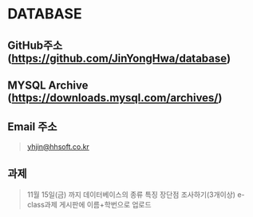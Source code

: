 # DATABASE

## GitHub주소 (https://github.com/JinYongHwa/database)

## MYSQL Archive (https://downloads.mysql.com/archives/)


## Email 주소
> yhjin@hhsoft.co.kr

## 과제 
> 11월 15일(금) 까지 데이터베이스의 종류 특징 장단점 조사하기(3개이상)
> e-class과제 게시판에  이름+학번으로 업로드
